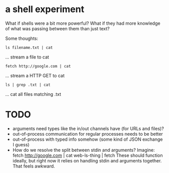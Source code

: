 # a shell experiment

What if shells were a bit more powerful? What if they had more knowledge of what
was passing between them than just text?

Some thoughts:

    ls filename.txt | cat

... stream a file to cat

    fetch http://google.com | cat

... stream a HTTP GET to cat

    ls | grep .txt | cat

... cat all files matching .txt

# TODO

* arguments need types like the in/out channels have (for URLs and files)?
* out-of-process communication for regular processes needs to be better
* out-of-process with typed info somehow (some kind of JSON exchange I guess)
* How do we resolve the split between stdin and arguments? Imagine:
    fetch http://google.com | cat
    web-ls-thing | fetch
  These should function ideally, but right now it relies on handling stdin and
  arguments together. That feels awkward.

